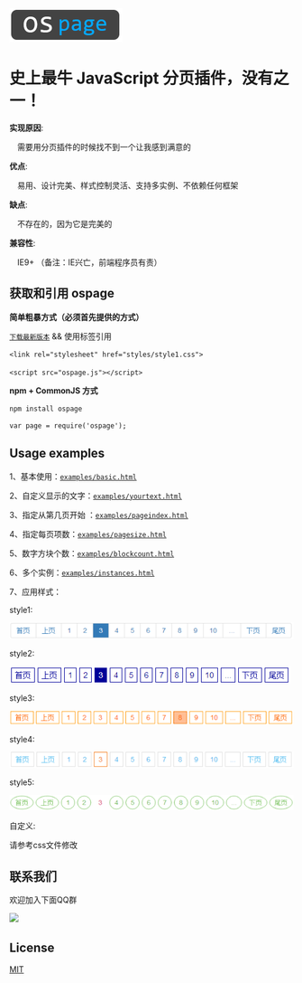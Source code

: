 ![](logo.png)

# 史上最牛 JavaScript 分页插件，没有之一！

**实现原因**:

  &emsp;需要用分页插件的时候找不到一个让我感到满意的


**优点**:

  &emsp;易用、设计完美、样式控制灵活、支持多实例、不依赖任何框架


**缺点**:

  &emsp;不存在的，因为它是完美的

 **兼容性**:

  &emsp;IE9+ （备注：IE兴亡，前端程序员有责）


## 获取和引用 ospage

**简单粗暴方式（必须首先提供的方式）**

  [`下载最新版本`](https://github.com/oscxc/ospage/releases) && 使用标签引用

```
<link rel="stylesheet" href="styles/style1.css">

<script src="ospage.js"></script>
```

**npm + CommonJS 方式**

```
npm install ospage
```

```
var page = require('ospage');
```

## Usage examples

1、基本使用：[`examples/basic.html`](https://oscxc.github.io/ospage/examples/basic.html)

2、自定义显示的文字：[`examples/yourtext.html`](https://oscxc.github.io/ospage/examples/yourtext.html)

3、指定从第几页开始 ：[`examples/pageindex.html`](https://oscxc.github.io/ospage/examples/pageindex.html)

4、指定每页项数：[`examples/pagesize.html`](https://oscxc.github.io/ospage/examples/pagesize.html)

5、数字方块个数：[`examples/blockcount.html`](https://oscxc.github.io/ospage/examples/blockcount.html)

6、多个实例：[`examples/instances.html`](https://oscxc.github.io/ospage/examples/instances.html)

7、应用样式：

  style1:

  ![](examples/style1.png)

  style2:

  ![](examples/style2.png)

  style3:

  ![](examples/style3.png)

  style4:

  ![](examples/style4.png)

  style5:

  ![](examples/style5.png)

  自定义:

  请参考css文件修改

## 联系我们

欢迎加入下面QQ群

![](https://oscxc.github.io/Images/doc/contact.jpg)

## License

[MIT](LICENSE)

